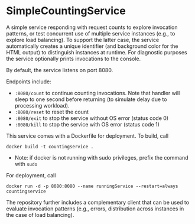 # SimpleCountingService
A simple service responding with request counts to explore invocation patterns, or test concurrent use of multiple service instances (e.g., to explore load balancing). To support the latter case, the service automatically creates a unique identifier (and background color for the HTML output) to distinguish instances at runtime. For diagnostic purposes the service optionally prints invocations to the console.

By default, the service listens on port 8080.

Endpoints include:

* `:8080/count` to continue counting invocations. Note that handler will sleep to one second before returning (to simulate delay due to processing workload).
* `:8080/reset` to reset the count
* `:8080/exit` to stop the service without OS error (status code 0)
* `:8080/kill` to stop the service with OS error (status code 1)

This service comes with a Dockerfile for deployment. To build, call

`docker build -t countingservice .`

* Note: if docker is not running with sudo privileges, prefix the command with `sudo`

For deployment, call

`docker run -d -p 8080:8080 --name runningService --restart=always countingservice`

The repository further includes a complementary client that can be used to evaluate invocation patterns (e.g., errors, distribution across instances in the case of load balancing).
